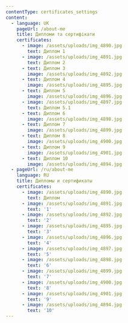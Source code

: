 ```yaml
---
contentType: certificates_settings
content:
  - language: UK
    pageUrl: /about-me
    title: Дипломи та сертифікати
    certificates:
      - image: /assets/uploads/img_4890.jpg
        text: Диплом 1
      - image: /assets/uploads/img_4891.jpg
        text: Диплом 2
      - text: Диплом 3
        image: /assets/uploads/img_4892.jpg
      - text: Диплом 4
        image: /assets/uploads/img_4895.jpg
      - text: Диплом 5
        image: /assets/uploads/img_4896.jpg
      - image: /assets/uploads/img_4897.jpg
        text: Диплом 5.1
      - text: Диплом 6
        image: /assets/uploads/img_4898.jpg
      - text: Диплом 7
        image: /assets/uploads/img_4899.jpg
      - text: Диплом 8
        image: /assets/uploads/img_4900.jpg
      - text: Диплом 9
        image: /assets/uploads/img_4901.jpg
      - text: Диплом 10
        image: /assets/uploads/img_4894.jpg
  - pageUrl: /ru/about-me
    language: RU
    title: Дипломы и сертификаты
    certificates:
      - image: /assets/uploads/img_4890.jpg
        text: Диплом
      - image: /assets/uploads/img_4891.jpg
        text: '1'
      - image: /assets/uploads/img_4892.jpg
        text: '2'
      - image: /assets/uploads/img_4895.jpg
        text: '3'
      - image: /assets/uploads/img_4896.jpg
        text: '4'
      - image: /assets/uploads/img_4897.jpg
        text: '5'
      - image: /assets/uploads/img_4898.jpg
        text: '6'
      - image: /assets/uploads/img_4899.jpg
        text: '7'
      - image: /assets/uploads/img_4900.jpg
        text: '8'
      - image: /assets/uploads/img_4901.jpg
        text: '9'
      - image: /assets/uploads/img_4894.jpg
        text: '10'
---
```

